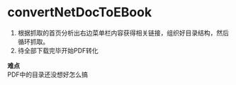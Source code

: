 # convertNetDocToEBook
1. 根据抓取的首页分析出右边菜单栏内容获得相关链接，组织好目录结构，然后循环抓取。    
2. 待全部下载完毕开始PDF转化       

**难点**     
PDF中的目录还没想好怎么搞
